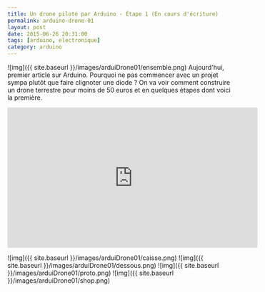 ```yaml
---
title: Un drone piloté par Arduino - Étape 1 (En cours d'écriture)
permalink: arduino-drone-01
layout: post
date: 2015-06-26 20:31:00
tags: [arduino, electronique]
category: arduino
---
```


![img]({{ site.baseurl }}/images/arduiDrone01/ensemble.png)
Aujourd'hui, premier article sur Arduino. Pourquoi ne pas commencer avec
un projet sympa plutôt que faire clignoter une diode ? 
On va voir comment construire un drone terrestre pour moins de 50 euros 
et en quelques étapes dont voici la première.

<iframe width="560" height="315" src="https://www.youtube.com/embed/UrUc7om5AZE" frameborder="0" allowfullscreen></iframe>

![img]({{ site.baseurl }}/images/arduiDrone01/caisse.png)
![img]({{ site.baseurl }}/images/arduiDrone01/dessous.png)
![img]({{ site.baseurl }}/images/arduiDrone01/proto.png)
![img]({{ site.baseurl }}/images/arduiDrone01/shop.png)






